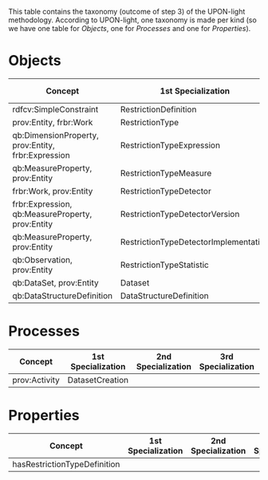 This table contains the taxonomy (outcome of step 3) of the UPON-light methodology.
According to UPON-light, one taxonomy is made per kind (so we have one table for *Objects*, one for *Processes* and one for *Properties*).

# Objects
| Concept                 | 1st Specialization     | 2nd Specialization        | 3rd Specialization         | 4th Specialization         | Suggested By | Updated by |
|-------------------------|------------------------|---------------------------|----------------------------|----------------------------|--------------|------------|
| rdfcv:SimpleConstraint  | RestrictionDefinition  | | | | @slieber | @slieber |
| prov:Entity, frbr:Work  | RestrictionType        | | | | @slieber | @slieber |
| qb:DimensionProperty, prov:Entity, frbr:Expression | RestrictionTypeExpression | | | | @slieber | @slieber |
| qb:MeasureProperty, prov:Entity | RestrictionTypeMeasure | | | | @slieber | @slieber |
| frbr:Work, prov:Entity | RestrictionTypeDetector | | | | @slieber | @slieber |
| frbr:Expression, qb:MeasureProperty, prov:Entity | RestrictionTypeDetectorVersion | | | | @slieber | @slieber |
| qb:MeasureProperty, prov:Entity | RestrictionTypeDetectorImplementation | | | | @slieber | @slieber |
| qb:Observation, prov:Entity | RestrictionTypeStatistic | | | | @slieber | @slieber |
| qb:DataSet, prov:Entity | Dataset | | | | @slieber | @slieber |
| qb:DataStructureDefinition | DataStructureDefinition | | | | @slieber | @slieber |

# Processes
| Concept                 | 1st Specialization     | 2nd Specialization        | 3rd Specialization         | 4th Specialization         | Suggested By | Updated by |
|-------------------------|------------------------|---------------------------|----------------------------|----------------------------|--------------|------------|
| prov:Activity           | DatasetCreation        | | | | @slieber | @slieber |

# Properties
| Concept                 | 1st Specialization     | 2nd Specialization        | 3rd Specialization         | 4th Specialization         | Suggested By | Updated by |
|-------------------------|------------------------|---------------------------|----------------------------|----------------------------|--------------|------------|
| hasRestrictionTypeDefinition | | | | | @slieber | @slieber |
